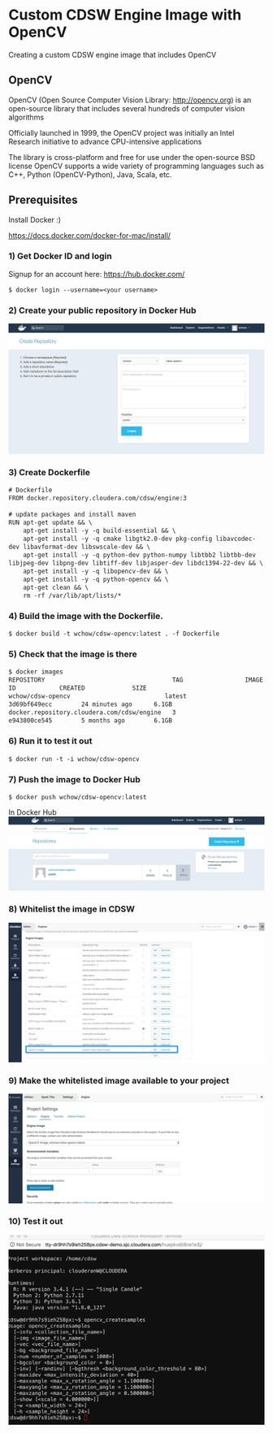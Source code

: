 # Custom CDSW Engine Image with OpenCV

Creating a custom CDSW engine image that includes OpenCV 

## OpenCV

OpenCV (Open Source Computer Vision Library: http://opencv.org) is an open-source library that includes several hundreds of computer vision algorithms

Officially launched in 1999, the OpenCV project was initially an Intel Research initiative to advance CPU-intensive applications

The library is cross-platform and free for use under the open-source BSD license
OpenCV supports a wide variety of programming languages such as C++, Python (OpenCV-Python), Java, Scala, etc.

## Prerequisites
Install Docker :)

https://docs.docker.com/docker-for-mac/install/

### 1) Get Docker ID and login
Signup for an account here: https://hub.docker.com/
```
$ docker login --username=<your username>
```

### 2) Create your public repository in Docker Hub
![Image Docker Hub 01](images/docker_hub_01.png)

### 3) Create Dockerfile
```
# Dockerfile
FROM docker.repository.cloudera.com/cdsw/engine:3

# update packages and install maven
RUN apt-get update && \
    apt-get install -y -q build-essential && \
    apt-get install -y -q cmake libgtk2.0-dev pkg-config libavcodec-dev libavformat-dev libswscale-dev && \
    apt-get install -y -q python-dev python-numpy libtbb2 libtbb-dev libjpeg-dev libpng-dev libtiff-dev libjasper-dev libdc1394-22-dev && \
    apt-get install -y -q libopencv-dev && \
    apt-get install -y -q python-opencv && \
    apt-get clean && \
    rm -rf /var/lib/apt/lists/*
```

### 4) Build the image with the Dockerfile.
```
$ docker build -t wchow/cdsw-opencv:latest . -f Dockerfile
```

### 5) Check that the image is there
```
$ docker images
REPOSITORY                                   TAG                 IMAGE ID            CREATED             SIZE
wchow/cdsw-opencv                          latest              3d69bf649ecc        24 minutes ago      6.1GB
docker.repository.cloudera.com/cdsw/engine   3                   e943800ce545        5 months ago        6.1GB
```

### 6) Run it to test it out
```
$ docker run -t -i wchow/cdsw-opencv
```

### 7) Push the image to Docker Hub
```
$ docker push wchow/cdsw-opencv:latest
```
In Docker Hub
![Image Docker Hub 02](images/docker_hub_02.png)


### 8) Whitelist the image in CDSW
![Image CDSW 01](images/cdsw_01.png)

### 9) Make the whitelisted image available to your project
![Image CDSW 02](images/cdsw_02.png)

### 10) Test it out
![Image CDSW 03](images/cdsw_03.png)

